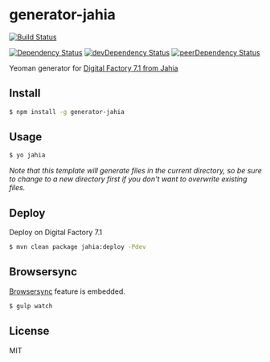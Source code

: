# generator-jahia 

[![Build Status](https://travis-ci.org/f4bien/generator-jahia.svg?branch=master)](https://travis-ci.org/f4bien/generator-jahia)  

[![Dependency Status](https://david-dm.org/f4bien/generator-jahia.svg)](https://david-dm.org/f4bien/generator-jahia)
[![devDependency Status](https://david-dm.org/f4bien/generator-jahia/dev-status.svg)](https://david-dm.org/f4bien/generator-jahia#info=devDependencies)
[![peerDependency Status](https://david-dm.org/f4bien/generator-jahia/peer-status.svg)](https://david-dm.org/f4bien/generator-jahia#info=peerDependencies)

Yeoman generator for [Digital Factory 7.1 from Jahia](https://www.jahia.com/products/digital-factory)

## Install

```sh
$ npm install -g generator-jahia
```

## Usage

```sh
$ yo jahia
```

*Note that this template will generate files in the current directory, so be sure to change to a new directory first if you don't want to overwrite existing files.*

## Deploy

Deploy on Digital Factory 7.1

```sh
$ mvn clean package jahia:deploy -Pdev
```

## Browsersync

[Browsersync](http://www.browsersync.io/) feature is embedded.

```sh
$ gulp watch
```

## License

MIT
